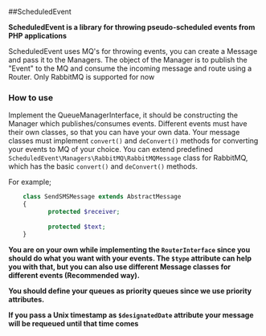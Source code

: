 ##ScheduledEvent

__ScheduledEvent is a library for throwing pseudo-scheduled events from PHP applications__

ScheduledEvent uses MQ's for throwing events, you can create a Message and pass it to the Managers. The object of the Manager is to publish the "Event" to the MQ and consume the incoming message and route using a Router. Only RabbitMQ is supported for now

### How to use

Implement the QueueManagerInterface, it should be constructing the Manager which publishes/consumes events. 
Different events must have their own classes, so that you can have your own data. 
Your message classes must implement `convert()` and `deConvert()` methods for converting your events to MQ of your choice. 
You can extend predefined `ScheduledEvent\Managers\RabbitMQ\RabbitMQMessage` class for RabbitMQ, which has the basic `convert()` and `deConvert()` methods.

For example;

````php
    class SendSMSMessage extends AbstractMessage
    {
           protected $receiver;
           
           protected $text;
    }
```` 

__You are on your own while implementing the `RouterInterface` since you should do what you want with your events. The `$type` attribute can help you with that, but you can also use different Message classes for different events (Recommended way).__

__You should define your queues as priority queues since we use priority attributes.__

__If you pass a Unix timestamp as `$designatedDate` attribute your message will be requeued until that time comes__ 